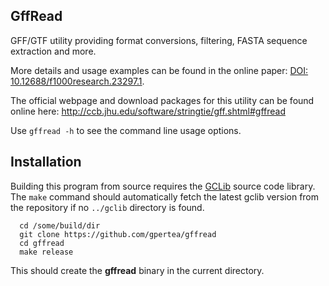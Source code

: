 ## GffRead 

GFF/GTF utility providing format conversions, filtering, FASTA sequence 
extraction and more.

More details and usage examples can be found in the online paper: [DOI: 10.12688/f1000research.23297.1](http://dx.doi.org/10.12688/f1000research.23297.1).

The official webpage and download packages for this utility can be found online here: 
 http://ccb.jhu.edu/software/stringtie/gff.shtml#gffread

Use `gffread -h` to see the command line usage options.

## Installation
Building this program from source requires the [GCLib](../../../gclib) source code 
library. The `make` command should automatically fetch the latest gclib version from the repository if no `../gclib` directory is found.

```
  cd /some/build/dir
  git clone https://github.com/gpertea/gffread
  cd gffread
  make release
```
This should create the **gffread** binary in the current directory.


